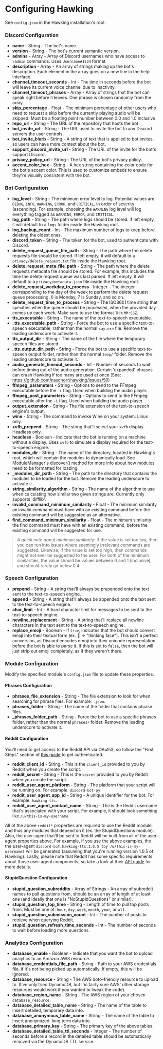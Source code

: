 # Configuring Hawking
See `config.json` in the Hawking installation's root.

### Discord Configuration
- **name** - String - The bot's name.
- **version** - String - The bot's current semantic version.
- **admins** - Array - Array of Discord usernames who have access to `\admin` commands. Uses `Username#1234` format.
- **description** - Array - An array of strings making up the bot's description. Each element in the array goes on a new line in the help interface.
- **channel_timeout_seconds** - Int - The time in seconds before the bot will leave its current voice channel due to inactivity.
- **channel_timeout_phrases** - Array - Array of strings that the bot can speak right before it leaves. One phrase is chosen randomly from the array.
- **skip_percentage** - Float - The minimum percentage of other users who need to request a skip before the currently playing audio will be skipped. Must be a floating point number between 0.0 and 1.0 inclusive.
- **repo_url** - String - The URL of the repository that hosts the bot
- **bot_invite_url** - String - The URL used to invite the bot to any Discord servers the user controls.
- **bot_invite_blurb** - String - A string of text that is applied to bot invites, so users can have more context about the bot.
- **support_discord_invite_url** - String - The URL of the invite for the bot's support Discord.
- **privacy_policy_url** - String - The URL of the bot's privacy policy.
- **accent_color_hex** - String - A hex string containing the color code for the bot's accent color. This is used to customize embeds to ensure they're visually consistent with the bot.

### Bot Configuration
- **log_level** - String - The minimum error level to log. Potential values are `DEBUG`, `INFO`, `WARNING`, `ERROR`, and `CRITICAL`, in order of severity (ascending). For example, choosing the `WARNING` log level will log everything tagged as `WARNING`, `ERROR`, and `CRITICAL`.
- **log_path** - String - The path where logs should be stored. If left empty, it will default to a `logs` folder inside the Hawking root.
- **log_backup_count** - Int - The maximum number of logs to keep before deleting the oldest ones.
- **discord_token** - String - The token for the bot, used to authenticate with Discord.
- **delete_request_queue_file_path** - String - The path where the delete requests file should be stored. If left empty, it will default to a `privacy/delete_request.txt` file inside the Hawking root.
- **delete_request_meta_file_path** - String - The path where the delete requests metadata file should be stored. For example, this includes the time the delete request queue was last parsed. If left empty, it will default to a `privacy/metadata.json` file inside the Hawking root.
- **delete_request_weekday_to_process** - Integer - The integer corresponding to the day of the week to perform the delete request queue processing. 0 is Monday, 7 is Sunday, and so on.
- **delete_request_time_to_process** - String - The ISO8601 time string that specifies when the queue should be processed, when the provided day comes up each week. Make sure to use the format `THH:MM:SSZ`.
- **tts_executable** - String - The name of the text-to-speech executable.
- **\_tts_executable_path** - String - Force the bot to use a specific text-to-speech executable, rather than the normal `say.exe` file. Remove the leading underscore to activate it.
- **tts_output_dir** - String - The name of the file where the temporary speech files are stored.
- **\_tts_output_dir_path** - String - Force the bot to use a specific text-to-speech output folder, rather than the normal `temp/` folder. Remove the leading underscore to activate it.
- **audio_generate_timeout_seconds** - Int - Number of seconds to wait before timing out of the audio generation. Certain 'expanded' phrases can crash Hawking if too many are used at once (See: https://github.com/naschorr/hawking/issues/50)
- **ffmpeg_parameters** - String - Options to send to the FFmpeg executable before the `-i` flag. Used when building the audio player.
- **ffmpeg_post_parameters** - String - Options to send to the FFmpeg executable after the `-i` flag. Used when building the audio player.
- **output_extension** - String - The file extension of the text-to-speech engine's output.
- **wine** - String - The command to invoke Wine on your system. Linux only.
- **xvfb_prepend** - String - The string that'll select your `xvfb` display. Headless only.
- **headless** - Boolean - Indicate that the bot is running on a machine without a display. Uses `xvfb` to simulate a display required for the text-to-speech engine.
- **modules_dir** - String - The name of the directory, located in Hawking's root, which will contain the modules to dynamically load. See ModuleManager's discover() method for more info about how modules need to be formatted for loading.
- **\_modules_dir_path** - String - The path to the directory that contains the modules to be loaded for the bot. Remove the leading underscore to activate it.
- **string_similarity_algorithm** - String - The name of the algorithm to use when calculating how similar two given strings are. Currently only supports 'difflib'.
- **invalid_command_minimum_similarity** - Float - The minimum similarity an invalid command must have with an existing command before the existing command will be suggested as an alternative.
- **find_command_minimum_similarity** - Float - The minimum similarity the find command must have with an existing command, before the existing command will be suggested for use.
> *A quick note about minimum similarity*: If the value is set too low, then you can run into issues where seemingly irrelevant commands are suggested. Likewise, if the value is set too high, then commands might not ever be suggested to the user. For both of the minimum similarities, the value should be values between 0 and 1 (inclusive), and should rarely go below 0.4.

### Speech Configuration
- **prepend** - String - A string that'll always be prepended onto the text sent to the text-to-speech engine.
- **append** - String - A string that'll always be appended onto the text sent to the text-to-speech engine.
- **char_limit** - Int - A hard character limit for messages to be sent to the text-to-speech engine.
- **newline_replacement** - String - A string that'll replace all newline characters in the text sent to the text-to-speech engine.
- **replace_emoji** - Boolean - If `true`, indicates that the bot should convert emoji into their textual form (ex. :thinking: -> "thinking face"). This isn't a perfect conversion, as Discord encodes emoji into their unicode representation before the bot is able to parse it. If this is set to `false`, then the bot will just strip out emoji completely, as if they weren't there.

### Module Configuration
Modify the specified module's `config.json` file to update these properties.

#### Phrases Configuration
- **phrases_file_extension** - String - The file extension to look for when searching for phrase files. For example: `.json`.
- **phrases_folder** - String - The name of the folder that contains phrase files.
- **\_phrases_folder_path** - String - Force the bot to use a specific phrases folder, rather than the normal `phrases/` folder. Remove the leading underscore to activate it.

#### Reddit Configuration
You'll need to get access to the Reddit API via OAuth2, so follow the "First Steps" section of [this guide](https://github.com/reddit-archive/reddit/wiki/OAuth2-Quick-Start-Example#first-steps) to get authenticated.

- **reddit_client_id** - String - This is the `client_id` provided to you by Reddit when you create the script.
- **reddit_secret** - String - This is the `secret` provided to you by Reddit when you create the script.
- **reddit_user_agent_platform** - String - The platform that your script will be running on. For example: `discord-bot-py`.
- **reddit_user_agent_app_id** - String - A unique identifier for the bot. For example: `hawking-tts`.
- **reddit_user_agent_contact_name** - String - The is the Reddit username that's associated with your script. For example, it should look something like `/u/this-is-my-username`.

All of the above `reddit*` properties are required to use the Reddit module, and thus any modules that depend on it (ex. the StupidQuestions module). Also, the user-agent that'll be sent to Reddit will be built from all of the user-agent properties above. For example, if you use the above examples, the the user-agent `discord-bot:hawking-tts:1.0.5 (by /u/this-is-my-username)` will be generated (assuming that you're running version 1.0.5 of Hawking). Lastly, please note that Reddit has some specific requirements about those user-agent components, so take a look at their [API guide](https://github.com/reddit-archive/reddit/wiki/API) for more details.

#### StupidQuestion Configuration
- **stupid_question_subreddits** - Array of Strings - An array of subreddit names to pull questions from, should be an array of length of at least one (and ideally that one is "NoStupidQuestions" or similar).
- **stupid_question_top_time** - String - Length of time to pull top posts from. Must be one of: `hour`, `day`, `week`, `month`, `year`, or `all`.
- **stupid_question_submission_count** - Int - The number of posts to retrieve when querying Reddit.
- **stupid_question_refresh_time_seconds** - Int - The number of seconds to wait before loading more questions.

### Analytics Configuration
- **database_enable** - Boolean - Indicate that you want the bot to upload analytics to an Amazon AWS resource.
- **database_credentials_file_path** - String - Path to your AWS credentials file, if it's not being picked up automatically. If empty, this will be ignored.
- **database_resource** - String - The AWS boto-friendly resource to upload to. (I've only tried DynamoDB, but I'm fairly sure AWS' other storage resources would work if you wanted to tweak the code).
- **database_region_name** - String - The AWS region of your chosen `database_resource`.
- **database_detailed_table_name** - String - The name of the table to insert detailed, temporary data into.
- **database_anonymous_table_name** - String - The name of the table to insert anonymized, long term data into.
- **database_primary_key** - String - The primary key of the above tables.
- **database_detailed_table_ttl_seconds** - Integer - The number of seconds before a record in the detailed table should be automatically removed via the DynamoDB TTL service.
